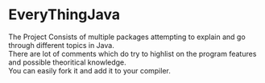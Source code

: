 # EveryThingJava
The Project Consists of multiple packages attempting to explain and go through different topics in Java.  
There are lot of comments which do try to highlist on the program features and possible theoritical knowledge.  
You can easily fork it and add it to your compiler.
